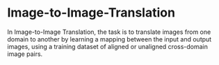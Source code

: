 # Image-to-Image-Translation
In Image-to-Image Translation, the task is to translate images from one domain to another by learning a mapping between the input and output images, using a training dataset of aligned or unaligned cross-domain image pairs.
